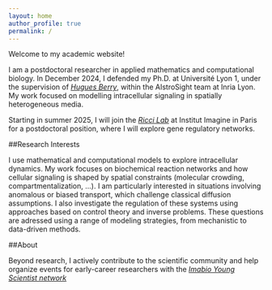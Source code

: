 ```yaml
---
layout: home
author_profile: true
permalink: /
---
```


Welcome to my academic website!

I am a postdoctoral researcher in applied mathematics and computational biology. In December 2024, I defended my Ph.D. at Université Lyon 1, under the supervision of *[Hugues Berry](https://hberry.gitlabpages.inria.fr/mywebpage/)*, within the AIstroSight team at Inria Lyon. My work focused on modelling intracellular signaling in spatially heterogeneous media.

Starting in summer 2025, I will join the *[Ricci Lab](https://www.ricci-lab.com)* at Institut Imagine in Paris for a postdoctoral position, where I will explore gene regulatory networks.


##Research Interests

I use mathematical and computational models to explore intracellular dynamics. My work focuses on biochemical reaction networks and how cellular signaling is shaped by spatial constraints (molecular crowding, compartmentalization, ...). I am particularly interested in situations involving anomalous or biased transport, which challenge classical diffusion assumptions. I also investigate the regulation of these systems using approaches based on control theory and inverse problems. These questions are adressed using a range of modeling strategies, from mechanistic to data-driven methods.

##About

Beyond research, I actively contribute to the scientific community and help organize events for early-career researchers with the *[Imabio Young Scientist network](https://sites.google.com/view/iysn/home)*
